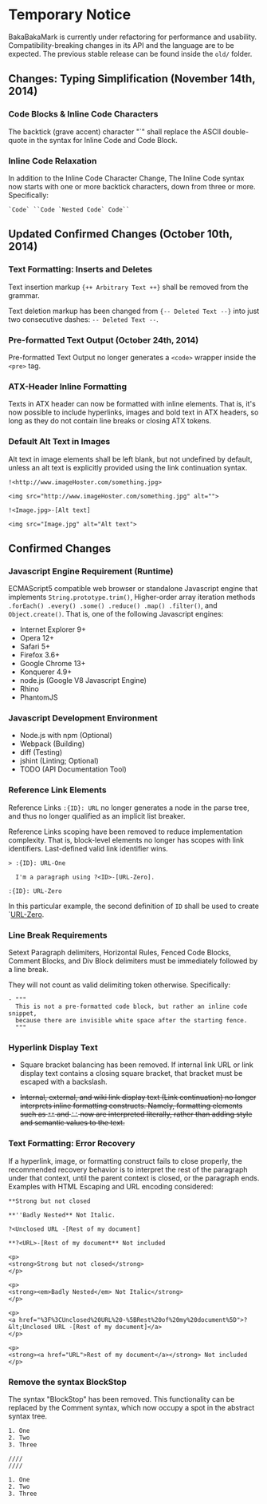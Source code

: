 Temporary Notice
================

BakaBakaMark is currently under refactoring for performance and usability. 
Compatibility-breaking changes in its API and the language are to be expected. 
The previous stable release can be found inside the `old/` folder.



Changes: Typing Simplification (November 14th, 2014)
----------------------------------------------------

### Code Blocks & Inline Code Characters ###

The backtick (grave accent) character "\`" shall replace the ASCII 
double-quote in the syntax for Inline Code and Code Block. 



### Inline Code Relaxation ###

In addition to the Inline Code Character Change, The Inline Code syntax 
now starts with one or more backtick characters, down from three or more. 
Specifically:

```
`Code` ``Code `Nested Code` Code``
```







Updated Confirmed Changes (October 10th, 2014)
----------------------------------------------

### Text Formatting: Inserts and Deletes ###

Text insertion markup `{++ Arbitrary Text ++}` shall be removed from the 
grammar.
  
Text deletion markup has been changed from `{-- Deleted Text --}` into 
just two consecutive dashes: `-- Deleted Text --`.



### Pre-formatted Text Output (October 24th, 2014) ###

Pre-formatted Text Output no longer generates a `<code>` wrapper inside 
the `<pre>` tag.



### ATX-Header Inline Formatting ###

Texts in ATX header can now be formatted with inline elements. That is, 
it's now possible to include hyperlinks, images and bold text in ATX headers, 
so long as they do not contain line breaks or closing ATX tokens.



### Default Alt Text in Images ###

Alt text in image elements shall be left blank, but not undefined by default, 
unless an alt text is explicitly provided using the link continuation syntax.

```
!<http://www.imageHoster.com/something.jpg>

<img src="http://www.imageHoster.com/something.jpg" alt="">
```

```
!<Image.jpg>-[Alt text]

<img src="Image.jpg" alt="Alt text">
```




Confirmed Changes
-----------------

### Javascript Engine Requirement (Runtime) ###

ECMAScript5 compatible web browser or standalone Javascript engine that 
implements `String.prototype.trim()`, Higher-order array iteration methods 
`.forEach() .every() .some() .reduce() .map() .filter()`, and 
`Object.create()`. That is, one of the following Javascript engines:

- Internet Explorer 9+ 
- Opera 12+
- Safari 5+
- Firefox 3.6+
- Google Chrome 13+
- Konquerer 4.9+
- node.js (Google V8 Javascript Engine)
- Rhino
- PhantomJS




### Javascript Development Environment ###

- Node.js with npm (Optional)
- Webpack (Building)
- diff (Testing)
- jshint (Linting; Optional)
- TODO (API Documentation Tool)



### Reference Link Elements ###

Reference Links `:{ID}: URL` no longer generates a node in the parse tree, 
and thus no longer qualified as an implicit list breaker.

Reference Links scoping have been removed to reduce implementation complexity. 
That is, block-level elements no longer has scopes with link identifiers. 
Last-defined valid link identifier wins. 

```
> :{ID}: URL-One

  I'm a paragraph using ?<ID>-[URL-Zero].

:{ID}: URL-Zero
```

In this particular example, the second definition of `ID` shall be used to 
create `<a href="URL-Zero">URL-Zero</a>.




### Line Break Requirements ###

Setext Paragraph delimiters, Horizontal Rules, Fenced Code Blocks, Comment 
Blocks, and Div Block delimiters must be immediately followed by a line 
break.

They will not count as valid delimiting token otherwise. Specifically:

```
- """    
  This is not a pre-formatted code block, but rather an inline code snippet, 
  because there are invisible white space after the starting fence.
  """
```



### Hyperlink Display Text ###

- Square bracket balancing has been removed. If internal link URL or link 
  display text contains a closing square bracket, that bracket must be 
  escaped with a backslash.
  
- <del>Internal, external, and wiki link display text (Link continuation) no 
  longer interprets inline formatting constructs. Namely, formatting elements 
  such as `**` and `''` now are interpreted literally, rather than adding 
  style and semantic values to the text.</del>



### Text Formatting: Error Recovery ###

If a hyperlink, image, or formatting construct fails to close properly, 
the recommended recovery behavior is to interpret the rest of the paragraph 
under that context, until the parent context is closed, or the paragraph ends. 
Examples with HTML Escaping and URL encoding considered:

```
**Strong but not closed

**''Badly Nested** Not Italic.

?<Unclosed URL -[Rest of my document]

**?<URL>-[Rest of my document** Not included
```

```
<p>
<strong>Strong but not closed</strong>
</p>

<p>
<strong><em>Badly Nested</em> Not Italic</strong>
</p>

<p>
<a href="%3F%3CUnclosed%20URL%20-%5BRest%20of%20my%20document%5D">?&lt;Unclosed URL -[Rest of my document]</a>
</p>

<p>
<strong><a href="URL">Rest of my document</a></strong> Not included
</p>
```


### Remove the syntax BlockStop ###

The syntax "BlockStop" has been removed. This functionality can be replaced 
by the Comment syntax, which now occupy a spot in the abstract syntax tree.

```
1. One
2. Two
3. Three

////
////

1. One
2. Two
3. Three
```


